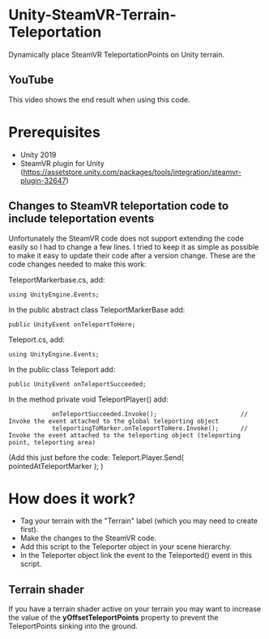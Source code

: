# Unity-SteamVR-Terrain-Teleportation
Dynamically place SteamVR TeleportationPoints on Unity terrain.

## YouTube
This video shows the end result when using this code.

# Prerequisites
- Unity 2019
- SteamVR plugin for Unity (https://assetstore.unity.com/packages/tools/integration/steamvr-plugin-32647)

## Changes to SteamVR teleportation code to include teleportation events
Unfortunately the SteamVR code does not support extending the code easily so I had to change a few lines. I tried to keep it as simple as possible to make it easy to update their code after a version change. These are the code changes needed to make this work:

TeleportMarkerbase.cs, add:
```
using UnityEngine.Events;
```
In the public abstract class TeleportMarkerBase add:
```
public UnityEvent onTeleportToHere;
```

Teleport.cs, add:
``` 
using UnityEngine.Events;
```
In the public class Teleport add:
```
public UnityEvent onTeleportSucceeded;
```
In the method private void TeleportPlayer() add:
```
            onTeleportSucceeded.Invoke();                       // Invoke the event attached to the global teleporting object
            teleportingToMarker.onTeleportToHere.Invoke();      // Invoke the event attached to the teleporting object (teleporting point, teleporting area)
```
(Add this just before the code: Teleport.Player.Send( pointedAtTeleportMarker ); )

# How does it work?
- Tag your terrain with the "Terrain" label (which you may need to create first).
- Make the changes to the SteamVR code.
- Add this script to the Teleporter object in your scene hierarchy.
- In the Teleporter object link the event to the Teleported() event in this script.

## Terrain shader
If you have a terrain shader active on your terrain you may want to increase the value of the **yOffsetTeleportPoints** property to prevent the TeleportPoints sinking into the ground.  
